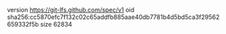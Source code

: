 version https://git-lfs.github.com/spec/v1
oid sha256:cc5870efc7f132c02c65addfb885aae40db7781b4d5bd5ca3f29562659332f5b
size 62834
